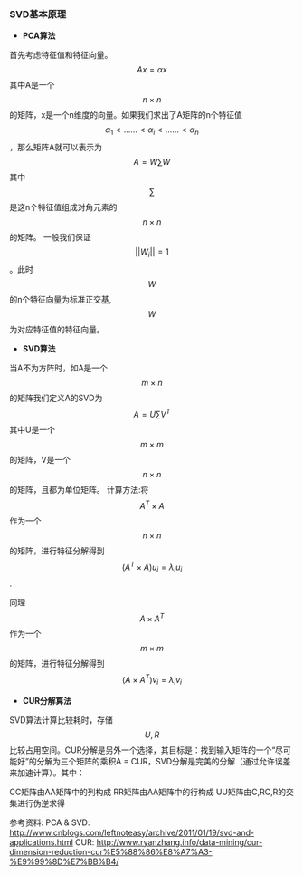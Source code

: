 ### SVD基本原理
- **PCA算法**

首先考虑特征值和特征向量。$$Ax=\alpha x$$其中A是一个$$n×n$$的矩阵，x是一个n维度的向量。如果我们求出了A矩阵的n个特征值$$\alpha_1 \lt ……\lt \alpha_i \lt …… \lt \alpha_n$$，那么矩阵A就可以表示为
 $$ A=W\sum W$$其中$$\sum$$是这n个特征值组成对角元素的$$n×n$$的矩阵。
一般我们保证$$||W_i||=1$$。此时$$W$$的n个特征向量为标准正交基,$$W$$为对应特征值的特征向量。

- **SVD算法**

当A不为方阵时，如A是一个$$m×n$$的矩阵我们定义A的SVD为$$A=U \sum V^T$$其中U是一个$$m×m$$的矩阵，V是一个$$n×n$$的矩阵，且都为单位矩阵。
计算方法:将$$A^T×A$$作为一个$$n×n$$的矩阵，进行特征分解得到$$(A^T×A)u_i=\lambda_i u_i$$.

同理$$A×A^T$$作为一个$$m×m$$的矩阵，进行特征分解得到$$(A×A^T)v_i=\lambda_i v_i$$

- **CUR分解算法**

SVD算法计算比较耗时，存储$$U,R$$比较占用空间。CUR分解是另外一个选择，其目标是：找到输入矩阵的一个“尽可能好”的分解为三个矩阵的乘积A = CUR，SVD分解是完美的分解（通过允许误差来加速计算）。其中：

CC矩阵由AA矩阵中的列构成
RR矩阵由AA矩阵中的行构成
UU矩阵由C,RC,R的交集进行伪逆求得

参考资料:
PCA & SVD: http://www.cnblogs.com/leftnoteasy/archive/2011/01/19/svd-and-applications.html
CUR: http://www.ryanzhang.info/data-mining/cur-dimension-reduction-cur%E5%88%86%E8%A7%A3-%E9%99%8D%E7%BB%B4/

